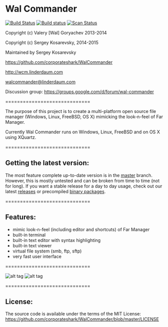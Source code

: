 Wal Commander
=============
[![Build Status](https://travis-ci.org/corporateshark/WalCommander.svg?branch=master)](https://travis-ci.org/corporateshark/WalCommander)
[![Build status](https://ci.appveyor.com/api/projects/status/ettn9b5m0130414n/branch/master)](https://ci.appveyor.com/project/corporateshark/walcommander/branch/master)
[![Scan Status](https://scan.coverity.com/projects/2933/badge.svg?flat=1)](https://scan.coverity.com/projects/2933)

Copyright (c) Valery [Wal] Goryachev 2013-2014

Copyright (c) Sergey Kosarevsky, 2014-2015

Maintained by Sergey Kosarevsky

https://github.com/corporateshark/WalCommander

http://wcm.linderdaum.com

walcommander@linderdaum.com

Discussion group: https://groups.google.com/d/forum/wal-commander

=============================

The purpose of this project is to create a multi-platform open source file manager (Windows, Linux, FreeBSD, OS X) mimicking the 
look-n-feel of Far Manager.

Currently Wal Commander runs on Windows, Linux, FreeBSD and on OS X using XQuartz.

=============================

Getting the latest version:
---------------------------

The most feature complete up-to-date version is in the [master](https://github.com/corporateshark/WalCommander/commits/master) branch.
However, this is mostly untested and can be broken from time to time (not for long).
If you want a stable release for a day to day usage, check out our latest [releases](https://github.com/corporateshark/WalCommander/releases) or
precompiled [binary packages](http://wcm.linderdaum.com/downloads).

=============================

Features:
---------

* mimic look-n-feel (including editor and shortcuts) of Far Manager
* built-in terminal
* built-in text editor with syntax highlighting
* built-in text viewer
* virtual file system (smb, ftp, sftp)
* very fast user interface

=============================

![alt tag](https://camo.githubusercontent.com/78a5803157bee9546aacbb56df325d7921f76c89/687474703a2f2f7777772e6c696e6465726461756d2e636f6d2f496d616765732f57616c436f6d6d616e6465722e706e67)
![alt tag](https://camo.githubusercontent.com/f467fa0d0a92dbf2debf0523b22ed1ad56b5b9ff/687474703a2f2f7777772e6c696e6465726461756d2e636f6d2f496d616765732f57616c436f6d6d616e6465725f4175746f636f6d706c6574652e706e67)

=============================

License:
--------

The source code is available under the terms of the MIT License: https://github.com/corporateshark/WalCommander/blob/master/LICENSE
